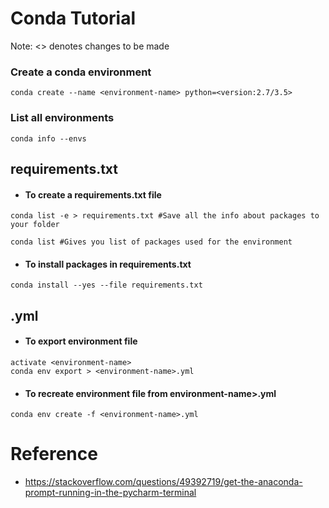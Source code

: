 # Conda Tutorial

Note: <> denotes changes to be made

### Create a conda environment
```
conda create --name <environment-name> python=<version:2.7/3.5>
```

### List all environments
```
conda info --envs
```

## requirements.txt
- #### To create a requirements.txt file
```
conda list -e > requirements.txt #Save all the info about packages to your folder
```
```
conda list #Gives you list of packages used for the environment
```

- #### To install packages in requirements.txt
```
conda install --yes --file requirements.txt
```
## <environment-name>.yml
- #### To export environment file
```
activate <environment-name>
conda env export > <environment-name>.yml
```
- #### To recreate environment file from environment-name>.yml
```
conda env create -f <environment-name>.yml
```

# Reference
- https://stackoverflow.com/questions/49392719/get-the-anaconda-prompt-running-in-the-pycharm-terminal
